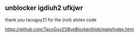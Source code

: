 ## unblocker igdiuh2 ufkjwr

thank you tacoguy21 for the (not) stolen code

https://github.com/TacoGuy21/ByeBlocker/blob/main/Index.html
  

